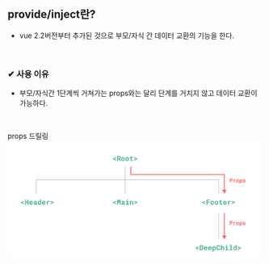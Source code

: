 ## provide/inject란?

- vue 2.2버전부터 추가된 것으로 부모/자식 간 데이터 교환의 기능을 한다.
<br>

### ✔ 사용 이유

- 부모/자식간 1단계씩 거쳐가는 props와는 달리 단계를 거치지 않고 데이터 교환이 가능하다.
<br>

props 드릴링
![Alt text](image.png)
